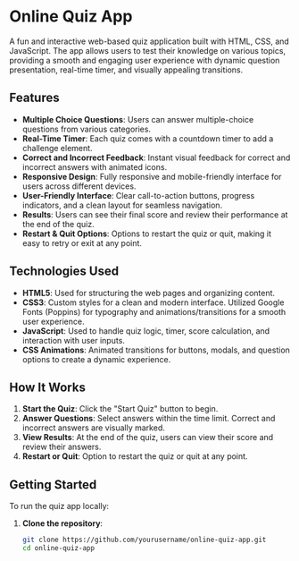 # Online Quiz App

A fun and interactive web-based quiz application built with HTML, CSS, and JavaScript. The app allows users to test their knowledge on various topics, providing a smooth and engaging user experience with dynamic question presentation, real-time timer, and visually appealing transitions.

## Features

- **Multiple Choice Questions**: Users can answer multiple-choice questions from various categories.
- **Real-Time Timer**: Each quiz comes with a countdown timer to add a challenge element.
- **Correct and Incorrect Feedback**: Instant visual feedback for correct and incorrect answers with animated icons.
- **Responsive Design**: Fully responsive and mobile-friendly interface for users across different devices.
- **User-Friendly Interface**: Clear call-to-action buttons, progress indicators, and a clean layout for seamless navigation.
- **Results**: Users can see their final score and review their performance at the end of the quiz.
- **Restart & Quit Options**: Options to restart the quiz or quit, making it easy to retry or exit at any point.

## Technologies Used

- **HTML5**: Used for structuring the web pages and organizing content.
- **CSS3**: Custom styles for a clean and modern interface. Utilized Google Fonts (Poppins) for typography and animations/transitions for a smooth user experience.
- **JavaScript**: Used to handle quiz logic, timer, score calculation, and interaction with user inputs.
- **CSS Animations**: Animated transitions for buttons, modals, and question options to create a dynamic experience.


## How It Works

1. **Start the Quiz**: Click the "Start Quiz" button to begin.
2. **Answer Questions**: Select answers within the time limit. Correct and incorrect answers are visually marked.
3. **View Results**: At the end of the quiz, users can view their score and review their answers.
4. **Restart or Quit**: Option to restart the quiz or quit at any point.

## Getting Started

To run the quiz app locally:

1. **Clone the repository**:
   ```bash
   git clone https://github.com/yourusername/online-quiz-app.git
   cd online-quiz-app
